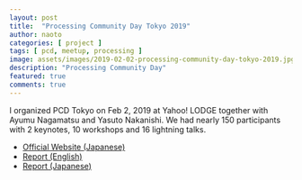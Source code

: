 ```yaml
---
layout: post
title:  "Processing Community Day Tokyo 2019"
author: naoto
categories: [ project ]
tags: [ pcd, meetup, processing ]
image: assets/images/2019-02-02-processing-community-day-tokyo-2019.jpg
description: "Processing Community Day"
featured: true
comments: true
---
```


I organized PCD Tokyo on Feb 2, 2019 at Yahoo! LODGE together with Ayumu Nagamatsu and Yasuto Nakanishi.
We had nearly 150 participants with 2 keynotes, 10 workshops and 16 lightning talks.

* <a href="https://pcd-tokyo.github.io/" target="_blank">Official Website (Japanese)</a>
* <a href="https://medium.com/@naoto_hieda/processing-community-day-tokyo-207aeda7bdd1" target="_blank">Report (English)</a>
* <a href="https://note.mu/naoto_hieda/n/n9701649bba32" target="_blank">Report (Japanese)</a>
